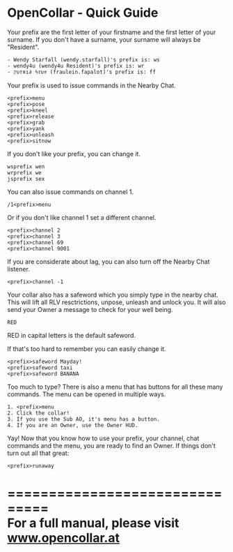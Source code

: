 OpenCollar - Quick Guide
================

Your prefix are the first letter of your firstname and the first letter of your surname. If you don't have a surname, your surname will always be "Resident".

    - Wendy Starfall (wendy.starfall)'s prefix is: ws
    - wendy4u (wendy4u Resident)'s prefix is: wr
    - קυтяı∂ ϟℓυ♰ (fraulein.fapalot)'s prefix is: ff
 
Your prefix is used to issue commands in the Nearby Chat.
 
    <prefix>menu
    <prefix>pose
    <prefix>kneel
    <prefix>release
    <prefix>grab
    <prefix>yank
    <prefix>unleash
    <prefix>sitnow
 
If you don't like your prefix, you can change it.
 
    wsprefix wen
    wrprefix we
    jsprefix sex
 
You can also issue commands on channel 1.
 
    /1<prefix>menu
 
Or if you don't like channel 1 set a different channel.
 
    <prefix>channel 2
    <prefix>channel 3
    <prefix>channel 69
    <prefix>channel 9001
 
If you are considerate about lag, you can also turn off the Nearby Chat listener.
 
    <prefix>channel -1
 
Your collar also has a safeword which you simply type in the nearby chat. This will lift all RLV resctrictions, unpose, unleash and unlock you. It will also send your Owner a message to check for your well being.
 
    RED
 
RED in capital letters is the default safeword.
 
If that's too hard to remember you can easily change it.

    <prefix>safeword Mayday!
    <prefix>safeword taxi
    <prefix>safeword BANANA

Too much to type? There is also a menu that has buttons for all these many commands. The menu can be opened in multiple ways.

    1. <prefix>menu
    2. Click the collar!
    3. If you use the Sub AO, it's menu has a button.
    4. If you are an Owner, use the Owner HUD.
    
Yay! Now that you know how to use your prefix, your channel, chat commands and the menu, you are ready to find an Owner. If things don't turn out all that great:

    <prefix>runaway
    
===============================    
 For a full manual, please visit www.opencollar.at
===============================
